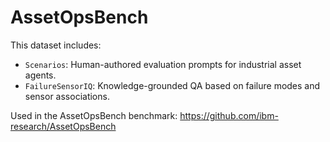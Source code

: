 # AssetOpsBench

This dataset includes:

- `Scenarios`: Human-authored evaluation prompts for industrial asset agents.
- `FailureSensorIQ`: Knowledge-grounded QA based on failure modes and sensor associations.

Used in the AssetOpsBench benchmark: https://github.com/ibm-research/AssetOpsBench
